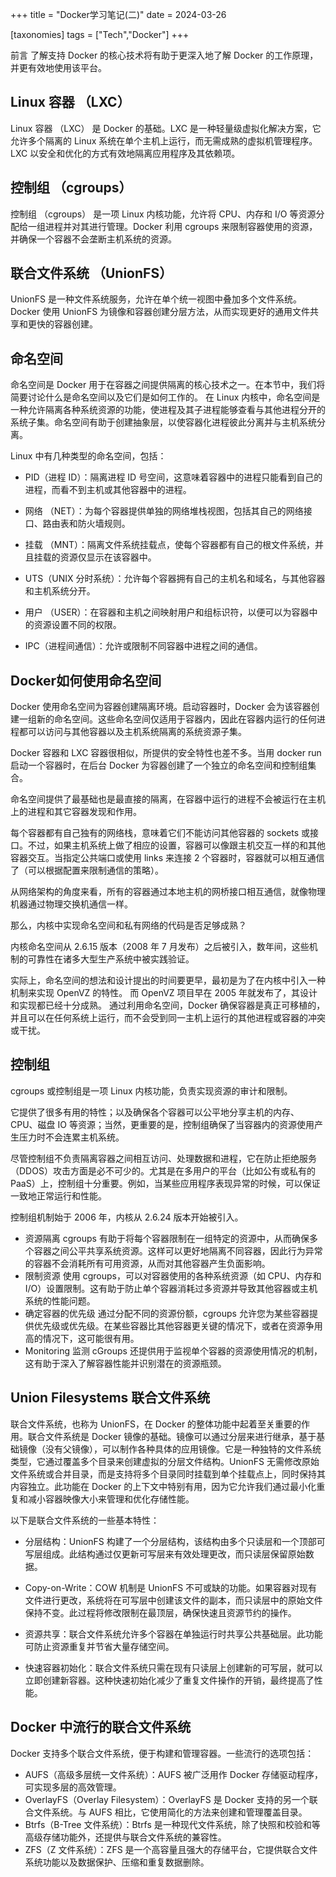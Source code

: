 +++
title = "Docker学习笔记(二)"
date = 2024-03-26

[taxonomies]
tags = ["Tech","Docker"]
+++

前言 了解支持 Docker 的核心技术将有助于更深入地了解 Docker 的工作原理，并更有效地使用该平台。
<!-- more -->

## **Linux 容器 （LXC）**

Linux 容器 （LXC） 是 Docker 的基础。LXC 是一种轻量级虚拟化解决方案，它允许多个隔离的 Linux 系统在单个主机上运行，而无需成熟的虚拟机管理程序。LXC 以安全和优化的方式有效地隔离应用程序及其依赖项。

## **控制组 （cgroups）**

控制组 （cgroups） 是一项 Linux 内核功能，允许将 CPU、内存和 I/O 等资源分配给一组进程并对其进行管理。Docker 利用 cgroups 来限制容器使用的资源，并确保一个容器不会垄断主机系统的资源。


## **联合文件系统 （UnionFS）**

UnionFS 是一种文件系统服务，允许在单个统一视图中叠加多个文件系统。Docker 使用 UnionFS 为镜像和容器创建分层方法，从而实现更好的通用文件共享和更快的容器创建。

## **命名空间**

命名空间是 Docker 用于在容器之间提供隔离的核心技术之一。在本节中，我们将简要讨论什么是命名空间以及它们是如何工作的。
在 Linux 内核中，命名空间是一种允许隔离各种系统资源的功能，使进程及其子进程能够查看与其他进程分开的系统子集。命名空间有助于创建抽象层，以使容器化进程彼此分离并与主机系统分离。

Linux 中有几种类型的命名空间，包括：

- PID（进程 ID）：隔离进程 ID 号空间，这意味着容器中的进程只能看到自己的进程，而看不到主机或其他容器中的进程。

- 网络 （NET）：为每个容器提供单独的网络堆栈视图，包括其自己的网络接口、路由表和防火墙规则。

- 挂载 （MNT）：隔离文件系统挂载点，使每个容器都有自己的根文件系统，并且挂载的资源仅显示在该容器中。

- UTS（UNIX 分时系统）：允许每个容器拥有自己的主机名和域名，与其他容器和主机系统分开。

- 用户 （USER）：在容器和主机之间映射用户和组标识符，以便可以为容器中的资源设置不同的权限。

- IPC（进程间通信）：允许或限制不同容器中进程之间的通信。

## **Docker如何使用命名空间**

Docker 使用命名空间为容器创建隔离环境。启动容器时，Docker 会为该容器创建一组新的命名空间。这些命名空间仅适用于容器内，因此在容器内运行的任何进程都可以访问与其他容器以及主机系统隔离的系统资源子集。

Docker 容器和 LXC 容器很相似，所提供的安全特性也差不多。当用 docker run 启动一个容器时，在后台 Docker 为容器创建了一个独立的命名空间和控制组集合。

命名空间提供了最基础也是最直接的隔离，在容器中运行的进程不会被运行在主机上的进程和其它容器发现和作用。

每个容器都有自己独有的网络栈，意味着它们不能访问其他容器的 sockets 或接口。不过，如果主机系统上做了相应的设置，容器可以像跟主机交互一样的和其他容器交互。当指定公共端口或使用 links 来连接 2 个容器时，容器就可以相互通信了（可以根据配置来限制通信的策略）。

从网络架构的角度来看，所有的容器通过本地主机的网桥接口相互通信，就像物理机器通过物理交换机通信一样。

那么，内核中实现命名空间和私有网络的代码是否足够成熟？

内核命名空间从 2.6.15 版本（2008 年 7 月发布）之后被引入，数年间，这些机制的可靠性在诸多大型生产系统中被实践验证。

实际上，命名空间的想法和设计提出的时间要更早，最初是为了在内核中引入一种机制来实现 OpenVZ 的特性。 而 OpenVZ 项目早在 2005 年就发布了，其设计和实现都已经十分成熟。
通过利用命名空间，Docker 确保容器是真正可移植的，并且可以在任何系统上运行，而不会受到同一主机上运行的其他进程或容器的冲突或干扰。

## **控制组**

cgroups 或控制组是一项 Linux 内核功能，负责实现资源的审计和限制。

它提供了很多有用的特性；以及确保各个容器可以公平地分享主机的内存、CPU、磁盘 IO 等资源；当然，更重要的是，控制组确保了当容器内的资源使用产生压力时不会连累主机系统。

尽管控制组不负责隔离容器之间相互访问、处理数据和进程，它在防止拒绝服务（DDOS）攻击方面是必不可少的。尤其是在多用户的平台（比如公有或私有的 PaaS）上，控制组十分重要。例如，当某些应用程序表现异常的时候，可以保证一致地正常运行和性能。

控制组机制始于 2006 年，内核从 2.6.24 版本开始被引入。

- 资源隔离
cgroups 有助于将每个容器限制在一组特定的资源中，从而确保多个容器之间公平共享系统资源。这样可以更好地隔离不同容器，因此行为异常的容器不会消耗所有可用资源，从而对其他容器产生负面影响。
- 限制资源
使用 cgroups，可以对容器使用的各种系统资源（如 CPU、内存和 I/O）设置限制。这有助于防止单个容器消耗过多资源并导致其他容器或主机系统的性能问题。
- 确定容器的优先级
通过分配不同的资源份额，cgroups 允许您为某些容器提供优先级或优先级。在某些容器比其他容器更关键的情况下，或者在资源争用高的情况下，这可能很有用。
- Monitoring 监测
cGroups 还提供用于监视单个容器的资源使用情况的机制，这有助于深入了解容器性能并识别潜在的资源瓶颈。


## **Union Filesystems 联合文件系统**

联合文件系统，也称为 UnionFS，在 Docker 的整体功能中起着至关重要的作用。联合文件系统是 Docker 镜像的基础。镜像可以通过分层来进行继承，基于基础镜像（没有父镜像），可以制作各种具体的应用镜像。它是一种独特的文件系统类型，它通过覆盖多个目录来创建虚拟的分层文件结构。UnionFS 无需修改原始文件系统或合并目录，而是支持将多个目录同时挂载到单个挂载点上，同时保持其内容独立。此功能在 Docker 的上下文中特别有用，因为它允许我们通过最小化重复和减小容器映像大小来管理和优化存储性能。

以下是联合文件系统的一些基本特性：

- 分层结构：UnionFS 构建了一个分层结构，该结构由多个只读层和一个顶部可写层组成。此结构通过仅更新可写层来有效处理更改，而只读层保留原始数据。

- Copy-on-Write：COW 机制是 UnionFS 不可或缺的功能。如果容器对现有文件进行更改，系统将在可写层中创建该文件的副本，而只读层中的原始文件保持不变。此过程将修改限制在最顶层，确保快速且资源节约的操作。

- 资源共享：联合文件系统允许多个容器在单独运行时共享公共基础层。此功能可防止资源重复并节省大量存储空间。

- 快速容器初始化：联合文件系统只需在现有只读层上创建新的可写层，就可以立即创建新容器。这种快速初始化减少了重复文件操作的开销，最终提高了性能。

## **Docker 中流行的联合文件系统**
Docker 支持多个联合文件系统，便于构建和管理容器。一些流行的选项包括：

- AUFS（高级多层统一文件系统）：AUFS 被广泛用作 Docker 存储驱动程序，可实现多层的高效管理。
- OverlayFS（Overlay Filesystem）：OverlayFS 是 Docker 支持的另一个联合文件系统。与 AUFS 相比，它使用简化的方法来创建和管理覆盖目录。
- Btrfs（B-Tree 文件系统）：Btrfs 是一种现代文件系统，除了快照和校验和等高级存储功能外，还提供与联合文件系统的兼容性。
- ZFS（Z 文件系统）：ZFS 是一个高容量且强大的存储平台，它提供联合文件系统功能以及数据保护、压缩和重复数据删除。
